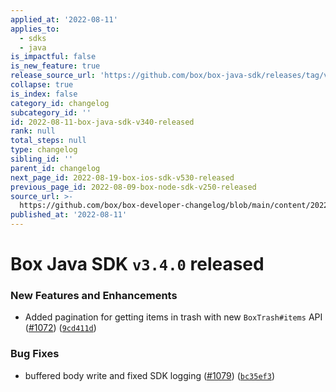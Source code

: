 ```yaml
---
applied_at: '2022-08-11'
applies_to:
  - sdks
  - java
is_impactful: false
is_new_feature: true
release_source_url: 'https://github.com/box/box-java-sdk/releases/tag/v3.4.0'
collapse: true
is_index: false
category_id: changelog
subcategory_id: ''
id: 2022-08-11-box-java-sdk-v340-released
rank: null
total_steps: null
type: changelog
sibling_id: ''
parent_id: changelog
next_page_id: 2022-08-19-box-ios-sdk-v530-released
previous_page_id: 2022-08-09-box-node-sdk-v250-released
source_url: >-
  https://github.com/box/box-developer-changelog/blob/main/content/2022/08-11-box-java-sdk-v340-released.md
published_at: '2022-08-11'
---
```

# Box Java SDK `v3.4.0` released

### New Features and Enhancements

* Added pagination for getting items in trash with new `BoxTrash#items` API ([#1072][1]) ([`9cd411d`][2])

### Bug Fixes

* buffered body write and fixed SDK logging ([#1079][3]) ([`bc35ef3`][4])

[1]: https://github.com/box/box-java-sdk/issues/1072

[2]: https://github.com/box/box-java-sdk/commit/9cd411d20af1bc76ae815905396d72008af62539

[3]: https://github.com/box/box-java-sdk/issues/1079

[4]: https://github.com/box/box-java-sdk/commit/bc35ef3279e68a3d794de454f506ba41d14c3b16